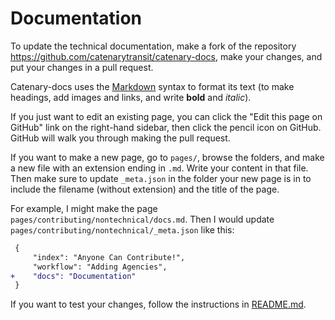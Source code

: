 # Documentation

To update the technical documentation, make a fork of the repository https://github.com/catenarytransit/catenary-docs, make your changes, and put your changes in a pull request.

Catenary-docs uses the [Markdown](https://www.markdownguide.org/getting-started/) syntax to format its text (to make headings, add images and links, and write **bold** and *italic*).

If you just want to edit an existing page, you can click the "Edit this page on GitHub" link on the right-hand sidebar, then click the pencil icon on GitHub. GitHub will walk you through making the pull request.

If you want to make a new page, go to `pages/`, browse the folders, and make a new file with an extension ending in `.md`. Write your content in that file. Then make sure to update `_meta.json` in the folder your new page is in to include the filename (without extension) and the title of the page.

For example, I might make the page `pages/contributing/nontechnical/docs.md`. Then I would update `pages/contributing/nontechnical/_meta.json` like this:

```diff
 {
     "index": "Anyone Can Contribute!",
     "workflow": "Adding Agencies",
+    "docs": "Documentation"
 }
```

If you want to test your changes, follow the instructions in [README.md](https://github.com/catenarytransit/catenary-docs/blob/main/README.md).

